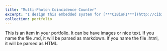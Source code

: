 ```yaml
---
title: "Multi-Photon Coincidence Counter"
excerpt: "I design this embedded system for [***CIBioFI***](http://cibiofi.univalle.edu.co/index.php/en/home/), a research center at [***Universidad del Valle***](https://www.univalle.edu.co/). This Counter is based on FPGA, allows detecting coincidences up 64 channels at 200-MHz, and his GUI was developed on Wolfram Mathematica. Also, it's patented in Colombia with the [***SIC code:***](https://www.sic.gov.co/) NC2020/0005466 <br/><img src='/images/OMPCC.png'>"
collection: portfolio
---
```


This is an item in your portfolio. It can be have images or nice text. If you name the file .md, it will be parsed as markdown. If you name the file .html, it will be parsed as HTML. 
